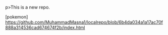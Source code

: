 p>This is a new repo.</p>
[pokemon]
https://github.com/MuhammadMasna1/localrepo/blob/6b4da034a1a17ac70f888a314536cad674674f2b/index.html
